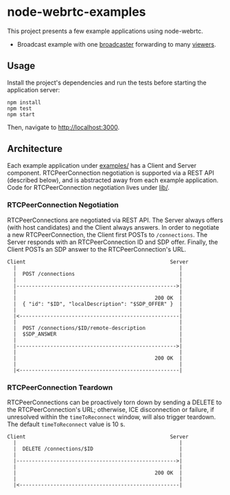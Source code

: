 node-webrtc-examples
====================

This project presents a few example applications using node-webrtc.


- Broadcast example with one [broadcaster](examples/broadcaster) forwarding to many [viewers](examples/viewer).

Usage
-----

Install the project's dependencies and run the tests before starting the
application server:

```
npm install
npm test
npm start
```

Then, navigate to [http://localhost:3000](http://localhost:3000).

Architecture
------------

Each example application under [examples/](examples) has a Client and Server
component. RTCPeerConnection negotiation is supported via a REST API (described
below), and is abstracted away from each example application. Code for
RTCPeerConnection negotiation lives under [lib/](lib).

### RTCPeerConnection Negotiation

RTCPeerConnections are negotiated via REST API. The Server always offers (with
host candidates) and the Client always answers. In order to negotiate a new
RTCPeerConnection, the Client first POSTs to `/connections`. The Server responds
with an RTCPeerConnection ID and SDP offer. Finally, the Client POSTs an SDP
answer to the RTCPeerConnection's URL.

```
Client                                               Server
  |                                                     |
  |  POST /connections                                  |
  |                                                     |
  |---------------------------------------------------->|
  |                                                     |
  |                                             200 OK  |
  |  { "id": "$ID", "localDescription": "$SDP_OFFER" }  |
  |                                                     |
  |<----------------------------------------------------|
  |                                                     |
  |  POST /connections/$ID/remote-description           |
  |  $SDP_ANSWER                                        |
  |                                                     |
  |---------------------------------------------------->|
  |                                                     |
  |                                             200 OK  |
  |                                                     |
  |<----------------------------------------------------|
```

### RTCPeerConnection Teardown

RTCPeerConnections can be proactively torn down by sending a DELETE to the
RTCPeerConnection's URL; otherwise, ICE disconnection or failure, if unresolved
within the `timeToReconnect` window, will also trigger teardown. The default
`timeToReconnect` value is 10 s.

```
Client                                               Server
  |                                                     |
  |  DELETE /connections/$ID                            |
  |                                                     |
  |---------------------------------------------------->|
  |                                                     |
  |                                             200 OK  |
  |                                                     |
  |<----------------------------------------------------|
```
